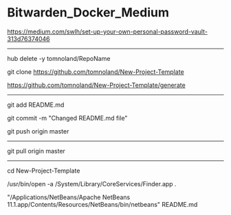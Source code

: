 # Bitwarden_Docker_Medium

https://medium.com/swlh/set-up-your-own-personal-password-vault-313d76374046


---

hub delete -y tomnoland/RepoName

git clone https://github.com/tomnoland/New-Project-Template

https://github.com/tomnoland/New-Project-Template/generate

---

git add README.md

git commit -m "Changed README.md file"

git push origin master

---

git pull origin master

---

cd New-Project-Template

/usr/bin/open -a /System/Library/CoreServices/Finder.app .

"/Applications/NetBeans/Apache NetBeans 11.1.app/Contents/Resources/NetBeans/bin/netbeans" README.md

